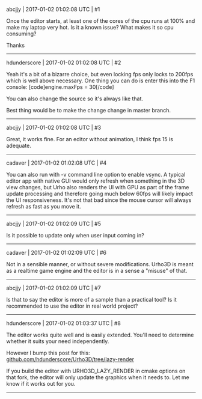 abcjjy | 2017-01-02 01:02:08 UTC | #1

Once the editor starts, at least one of the cores of the cpu runs at 100% and make my laptop very hot. Is it a known issue? What makes it so cpu consuming?

Thanks

-------------------------

hdunderscore | 2017-01-02 01:02:08 UTC | #2

Yeah it's a bit of a bizarre choice, but even locking fps only locks to 200fps which is well above necessary. One thing you can do is enter this into the F1 console:
[code]engine.maxFps = 30[/code]

You can also change the source so it's always like that.

Best thing would be to make the change change in master branch.

-------------------------

abcjjy | 2017-01-02 01:02:08 UTC | #3

Great, it works fine. For an editor without animation, I think fps 15 is adequate.

-------------------------

cadaver | 2017-01-02 01:02:08 UTC | #4

You can also run with -v command line option to enable vsync. A typical editor app with native GUI would only refresh when something in the 3D view changes, but Urho also renders the UI with GPU as part of the frame update processing and therefore going much below 60fps will likely impact the UI responsiveness. It's not that bad since the mouse cursor will always refresh as fast as you move it.

-------------------------

abcjjy | 2017-01-02 01:02:09 UTC | #5

Is it possible to update only when user input coming in?

-------------------------

cadaver | 2017-01-02 01:02:09 UTC | #6

Not in a sensible manner, or without severe modifications. Urho3D is meant as a realtime game engine and the editor is in a sense a "misuse" of that.

-------------------------

abcjjy | 2017-01-02 01:02:09 UTC | #7

Is that to say the editor is more of a sample than a practical tool? Is it recommended to use the editor in real world project?

-------------------------

hdunderscore | 2017-01-02 01:03:37 UTC | #8

The editor works quite well and is easily extended. You'll need to determine whether it suits your need independently. 

However I bump this post for this: [github.com/hdunderscore/Urho3D/tree/lazy-render](https://github.com/hdunderscore/Urho3D/tree/lazy-render)

If you build the editor with URHO3D_LAZY_RENDER in cmake options on that fork, the editor will only update the graphics when it needs to. Let me know if it works out for you.

-------------------------

